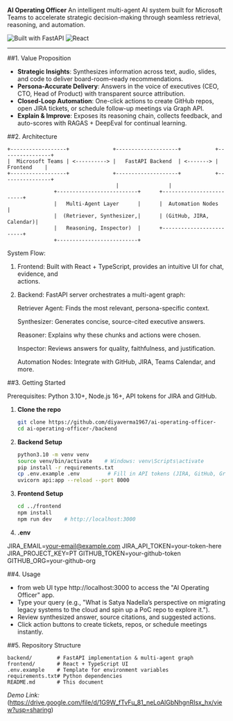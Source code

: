 **AI Operating Officer**
An intelligent multi-agent AI system built for Microsoft Teams to accelerate strategic decision-making through seamless retrieval, reasoning, and automation.

![Built with FastAPI](https://img.shields.io/badge/Built%20with-FastAPI-blue) ![React](https://img.shields.io/badge/Frontend-React-informational)

---

##1. Value Proposition

* **Strategic Insights**: Synthesizes information across text, audio, slides, and code to deliver board-room–ready recommendations.
* **Persona-Accurate Delivery**: Answers in the voice of executives (CEO, CTO, Head of Product) with transparent source attribution.
* **Closed-Loop Automation**: One-click actions to create GitHub repos, open JIRA tickets, or schedule follow-up meetings via Graph API.
* **Explain & Improve**: Exposes its reasoning chain, collects feedback, and auto-scores with RAGAS + DeepEval for continual learning.

##2. Architecture

```plaintext
+------------------+              +--------------------+           +----------------+
|  Microsoft Teams | <----------> |   FastAPI Backend  | <-------> |    Frontend    |
+------------------+              +--------------------+           +----------------+
                                   |                |       
               +--------------------------+      +-------------------------+
               |   Multi-Agent Layer      |      |  Automation Nodes       |
               |  (Retriever, Synthesizer,|      | (GitHub, JIRA, Calendar)|
               |   Reasoning, Inspector)  |      +-------------------------+ 
               +--------------------------+   
```
System Flow:

1. Frontend: Built with React + TypeScript, provides an intuitive UI for chat, evidence, and     
             actions.

2. Backend: FastAPI server orchestrates a multi-agent graph:

   Retriever Agent: Finds the most relevant, persona-specific context.

   Synthesizer: Generates concise, source-cited executive answers.

   Reasoner: Explains why these chunks and actions were chosen.

   Inspector: Reviews answers for quality, faithfulness, and justification.

   Automation Nodes: Integrate with GitHub, JIRA, Teams Calendar, and more.
   
##3. Getting Started
    
  Prerequisites: Python 3.10+, Node.js 16+, API tokens for JIRA and GitHub.

1. **Clone the repo**

   ```bash
   git clone https://github.com/diyaverma1967/ai-operating-officer-
   cd ai-operating-officer-/backend
   ```
2. **Backend Setup**

   ```bash
   python3.10 -m venv venv
   source venv/bin/activate    # Windows: venv\Scripts\activate
   pip install -r requirements.txt
   cp .env.example .env         # Fill in API tokens (JIRA, GitHub, Graph)
   uvicorn api:app --reload --port 8000
   ```
3. **Frontend Setup**

   ```bash
   cd ../frontend
   npm install
   npm run dev    # http://localhost:3000
   ```
4. **.env**

  JIRA_EMAIL=your-email@example.com
  JIRA_API_TOKEN=your-token-here
  JIRA_PROJECT_KEY=PT
  GITHUB_TOKEN=your-github-token
  GITHUB_ORG=your-github-org

##4. Usage

* from web UI type http://localhost:3000 to access the "AI Operating Officer" app.
* Type your query (e.g., "What is Satya Nadella’s perspective on migrating legacy systems to the cloud and spin up a PoC repo to explore it.").
* Review synthesized answer, source citations, and suggested actions.
* Click action buttons to create tickets, repos, or schedule meetings instantly.

##5. Repository Structure

```
backend/        # FastAPI implementation & multi-agent graph
frontend/       # React + TypeScript UI
.env.example    # Template for environment variables
requirements.txt# Python dependencies
README.md       # This document
```

*Demo Link:* (https://drive.google.com/file/d/1G9W_fTvFu_81_neLoAlGbNhgnRIsx_hx/view?usp=sharing) 

